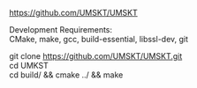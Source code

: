 https://github.com/UMSKT/UMSKT <br>

Development Requirements: <br>
CMake, make, gcc, build-essential, libssl-dev, git <br>

git clone https://github.com/UMSKT/UMSKT.git <br>
cd UMKST <br>
cd build/ && cmake ../ && make <br>
